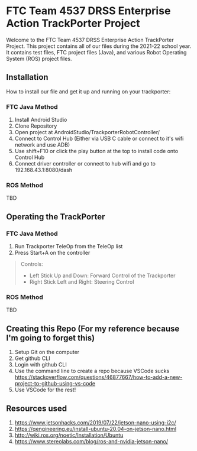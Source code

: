 # FTC Team 4537 DRSS Enterprise Action TrackPorter Project

Welcome to the FTC Team 4537 DRSS Enterprise Action TrackPorter Project. This project contains all of our files during the 2021-22 school year. It contains test files, FTC project files (Java), and various Robot Operating System (ROS) project files.

## Installation

How to install our file and get it up and running on your trackporter:

### FTC Java Method

1. Install Android Studio
2. Clone Repository
3. Open project at AndroidStudio/TrackporterRobotController/
4. Connect to Control Hub (Either via USB C cable or connect to it's wifi network and use ADB)
5. Use shift+F10 or click the play button at the top to install code onto Control Hub
6. Connect driver controller or connect to hub wifi and go to 192.168.43.1:8080/dash

### ROS Method

TBD

## Operating the TrackPorter

### FTC Java Method

1. Run Trackporter TeleOp from the TeleOp list
2. Press Start+A on the controller

> Controls:
> - Left Stick Up and Down: Forward Control of the Trackporter
> - Right Stick Left and Right: Steering Control

### ROS Method

TBD

## Creating this Repo (For my reference because I'm going to forget this)

1. Setup Git on the computer </br>
2. Get github CLI </br>
3. Login with github CLI </br>
4. Use the command line to create a repo because VSCode sucks <https://stackoverflow.com/questions/46877667/how-to-add-a-new-project-to-github-using-vs-code> </br>
5. Use VSCode for the rest! </br>

## Resources used

1. <https://www.jetsonhacks.com/2019/07/22/jetson-nano-using-i2c/>
2. <https://qengineering.eu/install-ubuntu-20.04-on-jetson-nano.html>
3. <http://wiki.ros.org/noetic/Installation/Ubuntu>
4. <https://www.stereolabs.com/blog/ros-and-nvidia-jetson-nano/>
